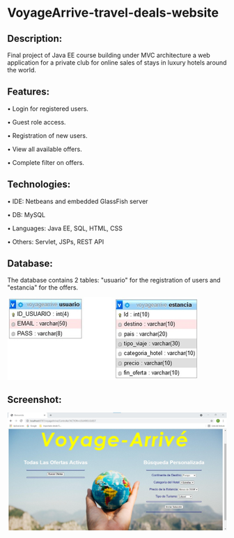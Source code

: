 # VoyageArrive-travel-deals-website

## Description:

Final project of Java EE course building under MVC architecture a web application for a private club for online sales of stays in luxury hotels around the world.

## Features:

  • Login for registered users.
  
  • Guest role access.

  • Registration of new users.

  • View all available offers.

  • Complete filter on offers.
  
## Technologies:

  • IDE: Netbeans and embedded GlassFish server

  • DB: MySQL

  • Languages: Java EE, SQL, HTML, CSS

  • Others: Servlet, JSPs, REST API
  
## Database:

The database contains 2 tables: "usuario" for the registration of users and "estancia" for the offers.

![tables](https://github.com/fdeazagra/VoyageArrive-travel-deals-website/blob/main/Imagenes/tables.jpg)

## Screenshot:

![screenshot](https://github.com/fdeazagra/VoyageArrive-travel-deals-website/blob/main/Imagenes/screenshot.jpg)
